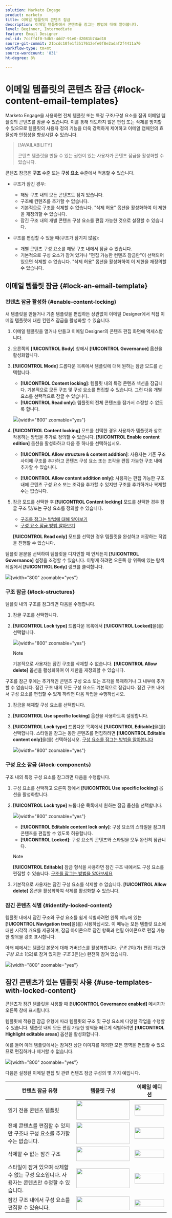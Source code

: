 ```yaml
---
solution: Marketo Engage
product: marketo
title: 이메일 템플릿의 콘텐츠 잠금
description: 이메일 템플릿에서 콘텐츠를 잠그는 방법에 대해 알아봅니다.
level: Beginner, Intermediate
feature: Email Designer
exl-id: 7ccff4f0-5db5-4dd7-91e0-d2081b74ad18
source-git-commit: 21bcdc10fe1f3517612efe0f8e2adaf2f4411a70
workflow-type: tm+mt
source-wordcount: '831'
ht-degree: 8%

---
```


# 이메일 템플릿의 콘텐츠 잠금 {#lock-content-email-templates}

Marketo Engage을 사용하면 전체 템플릿 또는 특정 구조/구성 요소를 잠궈 이메일 템플릿의 콘텐츠를 잠글 수 있습니다. 이를 통해 의도하지 않은 편집 또는 삭제를 방지할 수 있으므로 템플릿의 사용자 정의 기능을 더욱 강력하게 제어하고 이메일 캠페인의 효율성과 안정성을 향상시킬 수 있습니다.

>[!AVAILABILITY]
>
>콘텐츠 템플릿을 만들 수 있는 권한이 있는 사용자가 콘텐츠 잠금을 활성화할 수 있습니다.

콘텐츠 잠금은 **구조** 수준 또는 **구성 요소** 수준에서 적용할 수 있습니다.

* 구조가 잠긴 경우:

   * 해당 구조 내의 모든 콘텐츠도 잠겨 있습니다.
   * 구조에 컨텐츠를 추가할 수 없습니다.
   * 기본적으로 구조를 삭제할 수 없습니다. &quot;삭제 허용&quot; 옵션을 활성화하여 이 제한을 재정의할 수 있습니다.
   * 잠긴 구조 내의 개별 콘텐츠 구성 요소를 편집 가능한 것으로 설정할 수 있습니다.

* 구조를 편집할 수 있을 때(구조가 잠기지 않음):

   * 개별 콘텐츠 구성 요소를 해당 구조 내에서 잠글 수 있습니다.
   * 기본적으로 구성 요소가 잠겨 있거나 &quot;편집 가능한 컨텐츠 잠금만&quot;이 선택되어 있으면 삭제할 수 없습니다. &quot;삭제 허용&quot; 옵션을 활성화하여 이 제한을 재정의할 수 있습니다.

## 이메일 템플릿 잠금 {#lock-an-email-template}

### 컨텐츠 잠금 활성화 {#enable-content-locking}

새 템플릿을 만들거나 기존 템플릿을 편집하든 상관없이 이메일 Designer에서 직접 이메일 템플릿에 대한 컨텐츠 잠금을 활성화할 수 있습니다.

1. 이메일 템플릿을 열거나 만들고 이메일 Designer의 콘텐츠 편집 화면에 액세스합니다.

1. 오른쪽의 **[!UICONTROL Body]** 창에서 **[!UICONTROL Governance]** 옵션을 활성화합니다.

1. **[!UICONTROL Mode]** 드롭다운 목록에서 템플릿에 대해 원하는 잠금 모드를 선택합니다.

   * **[!UICONTROL Content locking]**: 템플릿 내의 특정 콘텐츠 섹션을 잠급니다. 기본적으로 모든 구조 및 구성 요소를 편집할 수 있습니다. 그런 다음 개별 요소를 선택적으로 잠글 수 있습니다.
   * **[!UICONTROL Read only]**: 템플릿의 전체 콘텐츠를 잠가서 수정할 수 없도록 합니다.

   ![](assets/content-locking-1.png){width="800" zoomable="yes"}

1. **[!UICONTROL Content locking]** 모드를 선택한 경우 사용자가 템플릿과 상호 작용하는 방법을 추가로 정의할 수 있습니다. **[!UICONTROL Enable content edition]** 옵션을 활성화하고 다음 중 하나를 선택하십시오.

   * **[!UICONTROL Allow structure & content addition]**: 사용자는 기존 구조 사이에 구조를 추가하고 콘텐츠 구성 요소 또는 조각을 편집 가능한 구조 내에 추가할 수 있습니다.

   * **[!UICONTROL Allow content addition only]**: 사용자는 편집 가능한 구조 내에 콘텐츠 구성 요소 또는 조각을 추가할 수 있지만 구조를 추가하거나 복제할 수는 없습니다.

1. 잠금 모드를 선택한 후 **[!UICONTROL Content locking]** 모드를 선택한 경우 잠글 구조 및/또는 구성 요소를 정의할 수 있습니다.

   * [구조를 잠그는 방법에 대해 알아보기](#lock-structures)
   * [구성 요소 잠금 방법 알아보기](#lock-components)

   **[!UICONTROL Read only]** 모드를 선택한 경우 템플릿을 완성하고 저장하는 작업을 진행할 수 있습니다.

템플릿 본문을 선택하여 템플릿을 디자인할 때 언제든지 **[!UICONTROL Governance]** 설정을 조정할 수 있습니다. 이렇게 하려면 오른쪽 창 위쪽에 있는 탐색 레일에서 **[!UICONTROL Body]** 링크를 클릭합니다.

![](assets/content-locking-2.png){width="800" zoomable="yes"}

### 구조 잠금 {#lock-structures}

템플릿 내의 구조를 잠그려면 다음을 수행합니다.

1. 잠글 구조를 선택합니다.

1. **[!UICONTROL Lock type]** 드롭다운 목록에서 **[!UICONTROL Locked]**&#x200B;을(를) 선택합니다.

   ![](assets/content-locking-3.png){width="800" zoomable="yes"}

   >[!NOTE]
   >
   >기본적으로 사용자는 잠긴 구조를 삭제할 수 없습니다. **[!UICONTROL Allow delete]** 옵션을 활성화하여 이 제한을 재정의할 수 있습니다.

구조를 잠근 후에는 추가적인 콘텐츠 구성 요소 또는 조각을 복제하거나 그 내부에 추가할 수 없습니다. 잠긴 구조 내의 모든 구성 요소도 기본적으로 잠깁니다. 잠긴 구조 내에서 구성 요소를 편집할 수 있게 하려면 다음 작업을 수행하십시오.

1. 잠금을 해제할 구성 요소를 선택합니다.

1. **[!UICONTROL Use specific locking]** 옵션을 사용하도록 설정합니다.

1. **[!UICONTROL Lock type]** 드롭다운 목록에서 **[!UICONTROL Editable]**&#x200B;을(를) 선택합니다. 스타일을 잠그는 동안 콘텐츠를 편집하려면 **[!UICONTROL Editable content only]**&#x200B;을(를) 선택하십시오. [구성 요소를 잠그는 방법을 알아봅니다](#lock-components)

   ![](assets/content-locking-4.png){width="800" zoomable="yes"}

### 구성 요소 잠금 {#lock-components}

구조 내의 특정 구성 요소를 잠그려면 다음을 수행합니다.

1. 구성 요소를 선택하고 오른쪽 창에서 **[!UICONTROL Use specific locking]** 옵션을 활성화합니다.

1. **[!UICONTROL Lock type]** 드롭다운 목록에서 원하는 잠금 옵션을 선택합니다.

   ![](assets/content-locking-5.png){width="800" zoomable="yes"}

   * **[!UICONTROL Editable content lock only]**: 구성 요소의 스타일을 잠그되 콘텐츠를 편집할 수 있도록 허용합니다.
   * **[!UICONTROL Locked]**: 구성 요소의 콘텐츠와 스타일을 모두 완전히 잠급니다.

   >[!NOTE]
   >
   >**[!UICONTROL Editable]** 잠금 형식을 사용하면 잠긴 구조 내에서도 구성 요소를 편집할 수 있습니다. [구조를 잠그는 방법을 알아보세요](#lock-structures)

1. 기본적으로 사용자는 잠긴 구성 요소를 삭제할 수 없습니다. **[!UICONTROL Allow delete]** 옵션을 활성화하여 삭제를 활성화할 수 있습니다.

### 잠긴 콘텐츠 식별 {#identify-locked-content}

템플릿 내에서 잠긴 구조와 구성 요소를 쉽게 식별하려면 왼쪽 메뉴에 있는 **[!UICONTROL Navigation tree]**&#x200B;을(를) 사용하십시오. 이 메뉴는 모든 템플릿 요소에 대한 시각적 개요를 제공하며, 잠금 아이콘으로 잠긴 항목과 연필 아이콘으로 편집 가능한 항목을 강조 표시합니다.

아래 예에서는 템플릿 본문에 대해 거버넌스를 활성화합니다. *구조 2*&#x200B;이(가) 편집 가능한 *구성 요소 1*(으)로 잠겨 있지만 *구조 3*&#x200B;은(는) 완전히 잠겨 있습니다.

![](assets/content-locking-6.png){width="800" zoomable="yes"}

## 잠긴 콘텐츠가 있는 템플릿 사용 {#use-templates-with-locked-content}

콘텐츠가 잠긴 템플릿을 사용할 때 **[!UICONTROL Governance enabled]** 메시지가 오른쪽 창에 표시됩니다.

템플릿에 적용된 잠금 유형에 따라 템플릿의 구조 및 구성 요소에 다양한 작업을 수행할 수 있습니다. 템플릿 내의 모든 편집 가능한 영역을 빠르게 식별하려면 **[!UICONTROL Highlight editable areas]** 옵션을 활성화합니다.

예를 들어 아래 템플릿에서는 잠겨진 상단 이미지를 제외한 모든 영역을 편집할 수 있으므로 편집하거나 제거할 수 없습니다.

![](assets/content-locking-7.png){width="800" zoomable="yes"}

다음은 설정된 이메일 편집 및 관련 컨텐츠 잠금 구성의 몇 가지 예입니다.

<table>
<thead>
  <tr>
    <th>컨텐츠 잠금 유형</th>
    <th>템플릿 구성</th>
    <th>이메일 에디션</th>
  </tr></thead>
<tbody>
  <tr>
    <td>읽기 전용 콘텐츠 템플릿</td>
    <td><img src="assets/locking-sample-read-only-conf.png" width="166" height="60" class="modal-image"></td>
    <td><img src="assets/locking-sample-read-only.png" width="92" height="34" class="modal-image"></td>
  </tr>
  <tr>
    <td>전체 콘텐츠를 편집할 수 있지만 구조나 구성 요소를 추가할 수는 없습니다.</td>
    <td><img src="assets/locking-sample-no-addition-conf.png" width="166" height="68" class="modal-image"></td>
    <td><img src="assets/locking-sample-no-addition.png" width="92" height="36" class="modal-image"></td>
  </tr>
  <tr>
    <td>삭제할 수 없는 잠긴 구조</td>
    <td><img src="assets/locking-sample-structure-locked-conf.png" width="166" height="45" class="modal-image"></td>
    <td><img src="assets/locking-sample-structure-locked.png" width="92" height="25" class="modal-image"></td>
  </tr>
  <tr>
    <td>스타일이 잠겨 있으며 삭제할 수 없는 구성 요소입니다. 사용자는 콘텐츠만 수정할 수 있습니다.</td>
    <td><img src="assets/locking-sample-content-only-conf.png" width="166" height="61" class="modal-image"></td>
    <td><img src="assets/locking-sample-content-only.png" width="92" height="33" class="modal-image"></td>
  </tr>
  <tr>
    <td>잠긴 구조 내에서 구성 요소를 편집할 수 있습니다.</td>
    <td><img src="assets/locking-sample-editable-component-conf.png" width="166" height="43" class="modal-image"></td>
    <td><img src="assets/locking-sample-editable-component.png" width="92" height="23" class="modal-image"></td>
  </tr>
</tbody>
</table>
